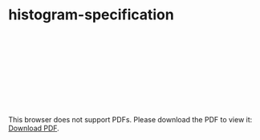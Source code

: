 # histogram-specification

<object data="hist-spec.pdf" type="application/pdf" width="80%" height="700px">
    <embed src="hist-spec.pdf.pdf">
        <p>This browser does not support PDFs. Please download the PDF to view it: <a href="https://github.com/sorenchiron/histogram-specification/blob/main/hist-spec.pdf">Download PDF</a>.</p>
    </embed>
</object>
